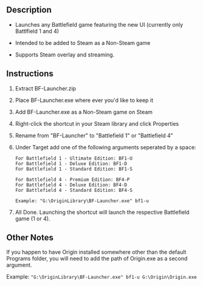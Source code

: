 Description
-----------
- Launches any Battlefield game featuring the new UI (currently only Battlfield 1 and 4)

- Intended to be added to Steam as a Non-Steam game

- Supports Steam overlay and streaming.

Instructions
------------

1. Extract BF-Launcher.zip

2. Place BF-Launcher.exe where ever you'd like to keep it

3. Add BF-Launcher.exe as a Non-Steam game on Steam

4. Right-click the shortcut in your Steam library and click Properties

5. Rename from "BF-Launcher" to "Battlefield 1" or "Battlefield 4"

6. Under Target add one of the following arguments seperated by a space:
	```
	For Battlefield 1 - Ultimate Edition: BF1-U
	For Battlefield 1 - Deluxe Edition: BF1-D
	For Battlefield 1 - Standard Edition: BF1-S

	For Battlefield 4 - Premium Edition: BF4-P
	For Battlefield 4 - Deluxe Edition: BF4-D
	For Battlefield 4 - Standard Edition: BF4-S
	
	Example: "G:\OriginLibrary\BF-Launcher.exe" bf1-u
	```
7. All Done. Launching the shortcut will launch the respective Battlefield game (1 or 4).

Other Notes
-----------
If you happen to have Origin installed somewhere other than the default Programs folder, 
you will need to add the path of Origin.exe as a second argument.

Example:
`"G:\OriginLibrary\BF-Launcher.exe" bf1-u G:\Origin\Origin.exe`

